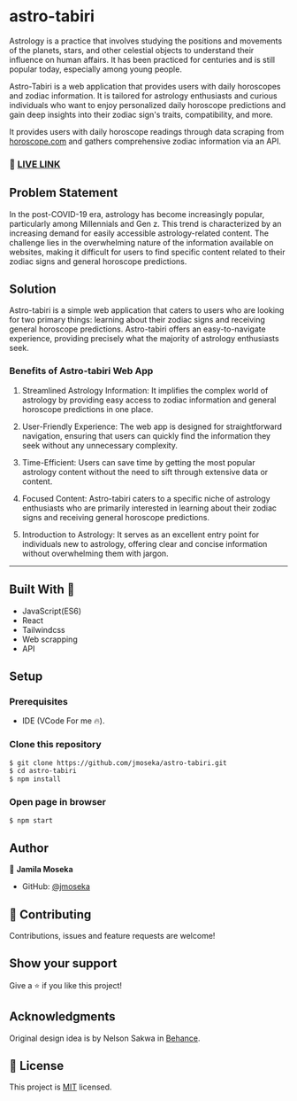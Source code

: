 # astro-tabiri

Astrology is a practice that involves studying the positions and movements of the planets, stars, and other celestial objects to understand their influence on human affairs. It has been practiced for centuries and is still popular today, especially among young people.

Astro-Tabiri is a web application that provides users with daily horoscopes and zodiac information. It is tailored for astrology enthusiasts and curious individuals who want to enjoy personalized daily horoscope predictions and gain deep insights into their zodiac sign's traits, compatibility, and more.

It provides users with daily horoscope readings through data scraping from [horoscope.com](horoscope.com) and gathers comprehensive zodiac information via an API.

### 🔴 [LIVE LINK](https://astrotabiri.netlify.app/)


## Problem Statement
In the post-COVID-19 era, astrology has become increasingly popular, particularly among Millennials and Gen z. This trend is characterized by an increasing demand for easily accessible astrology-related content. The challenge lies in the overwhelming nature of the information available on websites, making it difficult for users to find specific content related to their zodiac signs and general horoscope predictions.

## Solution

Astro-tabiri is a simple web application that caters to users who are looking for two primary things: learning about their zodiac signs and receiving general horoscope predictions. Astro-tabiri offers an easy-to-navigate experience, providing precisely what the majority of astrology enthusiasts seek.

### Benefits of Astro-tabiri Web App
1. Streamlined Astrology Information: It implifies the complex world of astrology by providing easy access to zodiac information and general horoscope predictions in one place.

2. User-Friendly Experience: The web app is designed for straightforward navigation, ensuring that users can quickly find the information they seek without any unnecessary complexity.

3. Time-Efficient: Users can save time by getting the most popular astrology content without the need to sift through extensive data or content.

4. Focused Content: Astro-tabiri caters to a specific niche of astrology enthusiasts who are primarily interested in learning about their zodiac signs and receiving general horoscope predictions.

5. Introduction to Astrology: It serves as an excellent entry point for individuals new to astrology, offering clear and concise information without overwhelming them with jargon.


<hr>

## Built With 🔨

- JavaScript(ES6)
- React
- Tailwindcss
- Web scrapping
- API

## Setup

### Prerequisites

- IDE (VCode For me 🔥).

### Clone this repository

```bash
$ git clone https://github.com/jmoseka/astro-tabiri.git
$ cd astro-tabiri
$ npm install
```

### Open page in browser
```bash
$ npm start

```

## Author

👤 **Jamila Moseka**

- GitHub: [@jmoseka](https://github.com/jmoseka)

## 🤝 Contributing

Contributions, issues and feature requests are welcome!

## Show your support

Give a ⭐️ if you like this project!

## Acknowledgments

Original design idea is by Nelson Sakwa in [Behance](https://www.behance.net/gallery/31579789/Ballhead-App-(Free-PSDs)).

## 📝 License

This project is [MIT](./MIT.md) licensed.
